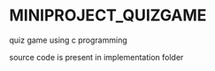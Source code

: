 # MINIPROJECT_QUIZGAME
quiz game using c programming


source code is present in implementation folder
